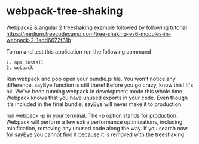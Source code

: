 # webpack-tree-shaking
Webpack2 &amp; angular 2 treeshaking example followed by following tutorial 
https://medium.freecodecamp.com/tree-shaking-es6-modules-in-webpack-2-1add6672f31b

To run and test this application run the following command
```
1. npm install
2. webpack
```
Run webpack and pop open your bundle.js file. You won't notice any difference. sayBye function is still there! 
Before you go crazy, know this! It's ok. We've been running webpack in development mode 
this whole time. Webpack knows that you have unused exports in your code. Even though 
it's included in the final bundle, sayBye will never make it to production.

run webpack -p in your terminal. The -p option stands for production. Webpack will perform 
a few extra performance optimizations, including minification, removing any unused code along the way.
If you search now for sayBye you cannot find it because it is removed with the treeshaking.

